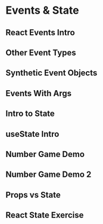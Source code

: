 # Events & State

## React Events Intro

## Other Event Types

## Synthetic Event Objects

## Events With Args

## Intro to State

## useState Intro

## Number Game Demo

## Number Game Demo 2

## Props vs State

## React State Exercise
